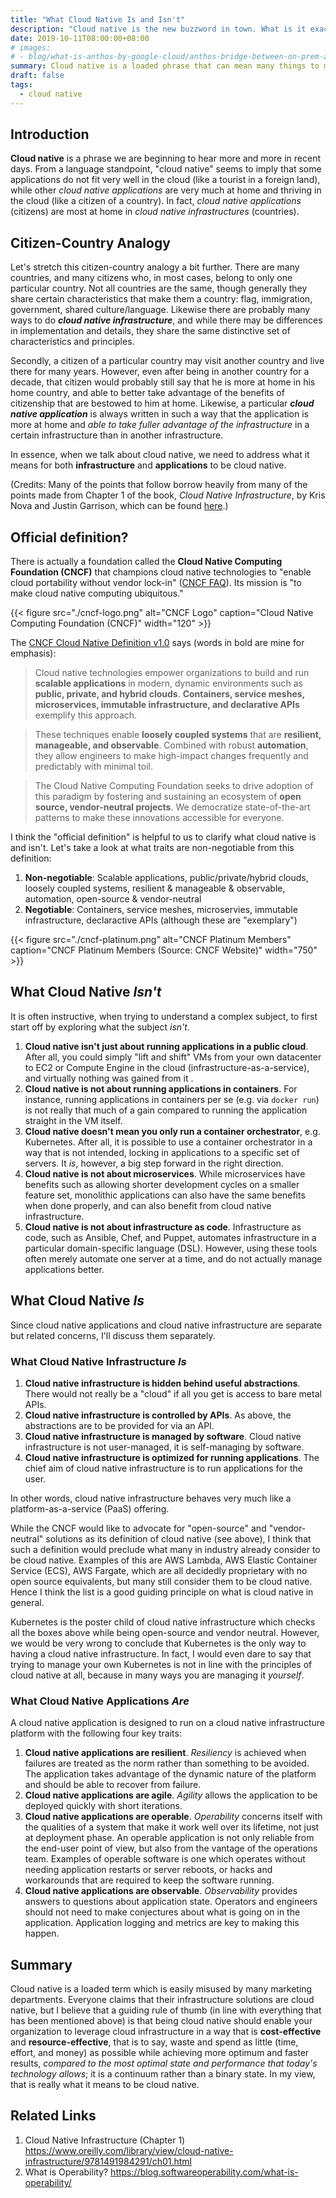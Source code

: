 ```yaml
---
title: "What Cloud Native Is and Isn't"
description: "Cloud native is the new buzzword in town. What is it exactly?"
date: 2019-10-11T08:00:00+08:00
# images:
# - blog/what-is-anthos-by-google-cloud/anthos-bridge-between-on-prem-and-gcp.jpg
summary: Cloud native is a loaded phrase that can mean many things to many people. In this article, we take on the challenge of gleaning reasonable guiding principles and traits of cloud native infrastructure and applications.
draft: false
tags:
  - cloud native
---
```


## Introduction

**Cloud native** is a phrase we are beginning to hear more and more in recent days. From a language standpoint, "cloud native" seems to imply that some applications do not fit very well in the cloud (like a tourist in a foreign land), while other _cloud native applications_ are very much at home and thriving in the cloud (like a citizen of a country). In fact, _cloud native applications_ (citizens) are most at home in _cloud native infrastructures_ (countries).

## Citizen-Country Analogy

Let's stretch this citizen-country analogy a bit further. There are many countries, and many citizens who, in most cases, belong to only one particular country. Not all countries are the same, though generally they share certain characteristics that make them a country: flag, immigration, government, shared culture/language. Likewise there are probably many ways to do _**cloud native infrastructure**_, and while there may be differences in implementation and details, they share the same distinctive set of characteristics and principles.

Secondly, a citizen of a particular country may visit another country and live there for many years. However, even after being in another country for a decade, that citizen would probably still say that he is more at home in his home country, and able to better take advantage of the benefits of citizenship that are bestowed to him at home. Likewise, a particular ***cloud native application*** is always written in such a way that the application is more at home and _able to take fuller advantage of the infrastructure_ in a certain infrastructure than in another infrastructure.

In essence, when we talk about cloud native, we need to address what it means for both **infrastructure** and **applications** to be cloud native.

(Credits: Many of the points that follow borrow heavily from many of the points made from  Chapter 1 of the book, *Cloud Native Infrastructure*, by Kris Nova and Justin Garrison, which can be found [here](https://www.oreilly.com/library/view/cloud-native-infrastructure/9781491984291/ch01.html).)

## Official definition?

There is actually a foundation called the **Cloud Native Computing Foundation (CNCF)** that champions cloud native technologies to "enable cloud portability without vendor lock-in" ([CNCF FAQ](https://www.cncf.io/about/faq/)). Its mission is "to make cloud native computing ubiquitous."

{{< figure src="./cncf-logo.png" alt="CNCF Logo" caption="Cloud Native Computing Foundation (CNCF)" width="120" >}}

The [CNCF Cloud Native Definition v1.0](https://github.com/cncf/toc/blob/master/DEFINITION.md) says (words in bold are mine for emphasis):

> Cloud native technologies empower organizations to build and run **scalable applications** in modern, dynamic environments such as **public, private, and hybrid clouds**. **Containers, service meshes, microservices, immutable infrastructure, and declarative APIs** exemplify this approach.

> These techniques enable **loosely coupled systems** that are **resilient, manageable, and observable**. Combined with robust **automation**, they allow engineers to make high-impact changes frequently and predictably with minimal toil.

> The Cloud Native Computing Foundation seeks to drive adoption of this paradigm by fostering and sustaining an ecosystem of **open source, vendor-neutral projects**. We democratize state-of-the-art patterns to make these innovations accessible for everyone.

I think the "official definition" is helpful to us to clarify what cloud native is and isn't. Let's take a look at what traits are non-negotiable from this definition:

1. **Non-negotiable**: Scalable applications, public/private/hybrid clouds, loosely coupled systems, resilient & manageable & observable, automation, open-source & vendor-neutral
1. **Negotiable**: Containers, service meshes, microservies, immutable infrastructure, declaractive APIs (although these are "exemplary")

{{< figure src="./cncf-platinum.png" alt="CNCF Platinum Members" caption="CNCF Platinum Members (Source: CNCF Website)" width="750" >}}

## What Cloud Native _Isn't_

It is often instructive, when trying to understand a complex subject, to first start off by exploring what the subject _isn't_.

1. **Cloud native isn't just about running applications in a public cloud**. After all, you could simply "lift and shift" VMs from your own datacenter to EC2 or Compute Engine in the cloud (infrastructure-as-a-service), and virtually nothing was gained from it  .
1. **Cloud native is not about running applications in containers**. For instance, running applications in containers per se (e.g. via `docker run`) is not really that much of a gain compared to running the application straight in the VM itself.
1. **Cloud native doesn't mean you only run a container orchestrator**, e.g. Kubernetes. After all, it is possible to use a container orchestrator in a way that is not intended, locking in applications to a specific set of servers. It _is_, however, a big step forward in the right direction.
1. **Cloud native is not about microservices**. While microservices have benefits such as allowing shorter development cycles on a smaller feature set, monolithic applications can also have the same benefits when done properly, and can also benefit from cloud native infrastructure.
1. **Cloud native is not about infrastructure as code**. Infrastructure as code, such as Ansible, Chef, and Puppet, automates infrastructure in a particular domain-specific language (DSL). However, using these tools often merely automate one server at a time, and do not actually manage applications better.

## What Cloud Native _Is_

Since cloud native applications and cloud native infrastructure are separate but related concerns, I'll discuss them separately.

### What Cloud Native Infrastructure _Is_

1. **Cloud native infrastructure is hidden behind useful abstractions**. There would not really be a "cloud" if all you get is access to bare metal APIs.
1. **Cloud native infrastructure is controlled by APIs**. As above, the abstractions are to be provided for via an API.
1. **Cloud native infrastructure is managed by software**. Cloud native infrastructure is not user-managed, it is self-managing by software.
1. **Cloud native infrastructure is optimized for running applications**. The chief aim of cloud native infrastructure is to run applications for the user.

In other words, cloud native infrastructure behaves very much like a platform-as-a-service (PaaS) offering.

While the CNCF would like to advocate for "open-source" and "vendor-neutral" solutions as its definition of cloud native (see above), I think that such a definition would preclude what many in industry already consider to be cloud native. Examples of this are AWS Lambda, AWS Elastic Container Service (ECS), AWS Fargate, which are all decidedly proprietary with no open source equivalents, but many still consider them to be cloud native. Hence I think the list is a good guiding principle on what is cloud native in general.

Kubernetes is the poster child of cloud native infrastructure which checks all the boxes above while being open-source and vendor neutral. However, we would be very wrong to conclude that Kubernetes is the only way to having a cloud native infrastructure. In fact, I would even dare to say that trying to manage your own Kubernetes is not in line with the principles of cloud native at all, because in many ways you are managing it *yourself*.

### What Cloud Native Applications _Are_

A cloud native application is designed to run on a cloud native infrastructure platform with the following four key traits:

1. **Cloud native applications are resilient**. *Resiliency* is achieved when failures are treated as the norm rather than something to be avoided. The application takes advantage of the dynamic nature of the platform and should be able to recover from failure.
1. **Cloud native applications are agile**. *Agility* allows the application to be deployed quickly with short iterations.
1. **Cloud native applications are operable**. *Operability* concerns itself with the qualities of a system that make it work well over its lifetime, not just at deployment phase. An operable application is not only reliable from the end-user point of view, but also from the vantage of the operations team. Examples of operable software is one which operates without needing application restarts or server reboots, or hacks and workarounds that are required to keep the software running.
1. **Cloud native applications are observable**. *Observability* provides answers to questions about application state. Operators and engineers should not need to make conjectures about what is going on in the application. Application logging and metrics are key to making this happen.

## Summary

Cloud native is a loaded term which is easily misused by many marketing departments. Everyone claims that their infrastructure solutions are cloud native, but I believe that a guiding rule of thumb (in line with everything that has been mentioned above) is that being cloud native should enable your organization to leverage cloud infrastructure in a way that is **cost-effective** and **resource-effective**, that is to say, waste and spend as little (time, effort, and money) as possible while achieving more optimum and faster results, *compared to the most optimal state and performance that today's technology allows*; it is a continuum rather than a binary state. In my view, that is really what it means to be cloud native.

## Related Links

1. Cloud Native Infrastructure (Chapter 1) https://www.oreilly.com/library/view/cloud-native-infrastructure/9781491984291/ch01.html
2. What is Operability? https://blog.softwareoperability.com/what-is-operability/